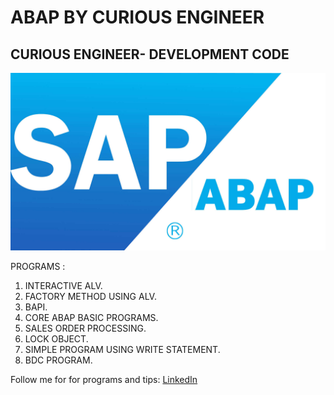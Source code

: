 # ABAP BY CURIOUS ENGINEER
## CURIOUS ENGINEER- DEVELOPMENT CODE



![alt text](SAP-ABAP.jpg)


PROGRAMS : 

1. INTERACTIVE ALV.
2. FACTORY METHOD USING ALV.
3. BAPI.
4. CORE ABAP BASIC PROGRAMS.
5. SALES ORDER PROCESSING.
6. LOCK OBJECT.
7. SIMPLE PROGRAM USING WRITE STATEMENT.
8. BDC PROGRAM.


Follow me for for programs and tips: 
[LinkedIn](https://www.linkedin.com/in/rahulpillai200010)

